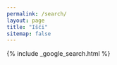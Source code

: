 ```yaml
---
permalink: /search/
layout: page
title: "Išči"
sitemap: false
---
```


{% include _google_search.html %}

